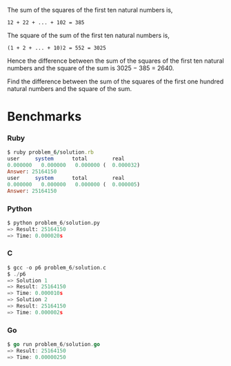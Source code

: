 The sum of the squares of the first ten natural numbers is,

```12 + 22 + ... + 102 = 385```

The square of the sum of the first ten natural numbers is,

```(1 + 2 + ... + 10)2 = 552 = 3025```

Hence the difference between the sum of the squares of the first ten natural numbers and the square of the sum is 3025 − 385 = 2640.

Find the difference between the sum of the squares of the first one hundred natural numbers and the square of the sum.

# Benchmarks

### Ruby
```ruby
$ ruby problem_6/solution.rb
user     system      total        real
0.000000   0.000000   0.000000 (  0.000032)
Answer: 25164150
user     system      total        real
0.000000   0.000000   0.000000 (  0.000005)
Answer: 25164150
```

### Python
```python
$ python problem_6/solution.py
=> Result: 25164150
=> Time: 0.000020s
```

### C
```c
$ gcc -o p6 problem_6/solution.c
$ ./p6
=> Solution 1
=> Result: 25164150
=> Time: 0.000010s
=> Solution 2
=> Result: 25164150
=> Time: 0.000002s
```

### Go
```go
$ go run problem_6/solution.go
=> Result: 25164150
=> Time: 0.00000250
```